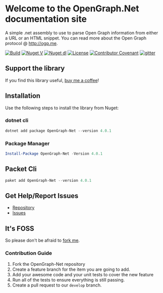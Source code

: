 # Welcome to the OpenGraph.Net documentation site

A simple .net assembly to use to parse Open Graph information from either a URL or an HTML snippet. You can read more about the Open Graph protocol @ <http://ogp.me>.

[![Build](https://github.com/ghorsey/OpenGraph-Net/actions/workflows/main.yml/badge.svg)](https://github.com/ghorsey/OpenGraph-Net/actions/workflows/main.yml)
[![Nuget V](https://img.shields.io/nuget/v/OpenGraph-Net.svg)](http://www.nuget.org/packages/OpenGraph-Net/)
[![Nuget dl](https://img.shields.io/nuget/dt/OpenGraph-Net.svg)](http://www.nuget.org/packages/OpenGraph-Net/)
[![License](https://img.shields.io/badge/license-MIT-orange.svg)](https://github.com/ghorsey/OpenGraph-Net/blob/main/LICENSE)
[![Contributor Covenant](https://img.shields.io/badge/Contributor%20Covenant-2.1-4baaaa.svg)](https://github.com/ghorsey/OpenGraph-Net/blob/main/CODE_OF_CONDUCT.md)
[![gitter](https://badges.gitter.im/webpack/webpack.svg)](https://gitter.im/OpenGraph-Net/OpenGraph-Net)

## Support the library

If you find this library useful, [buy me a coffee](https://www.buymeacoffee.com/ghorsey)!

## Installation

Use the following steps to install the library from Nuget:

### dotnet cli

```powershell
dotnet add package OpenGraph-Net --version 4.0.1
```

### Package Manager

```powershell
Install-Package OpenGraph-Net -Version 4.0.1
```

## Packet Cli

```powershell
paket add OpenGraph-Net --version 4.0.1
```

## Get Help/Report Issues

* [Repository](https://github.com/ghorsey/OpenGraph-Net)
* [Issues](https://github.com/ghorsey/OpenGraph-Net/issues)

## It's FOSS

So please don't be afraid to [fork me](https://github.com/ghorsey/OpenGraph-Net).

### Contribution Guide

1. Fork the OpenGraph-Net repository
1. Create a feature branch for the item you are going to add.
1. Add your awesome code and your unit tests to cover the new feature
1. Run all of the tests to ensure everything is still passing.
1. Create a pull request to our `develop` branch.
